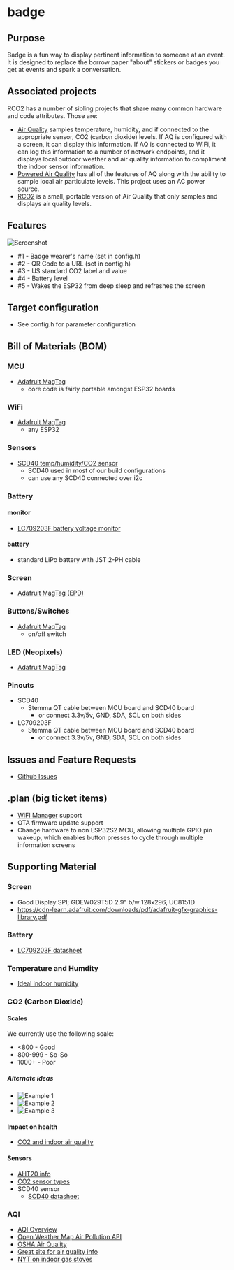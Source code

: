 # badge
## Purpose
Badge is a fun way to display pertinent information to someone at an event. It is designed to replace the borrow paper "about" stickers or badges you get at events and spark a conversation.
## Associated projects
RCO2 has a number of sibling projects that share many common hardware and code attributes. Those are:
- [Air Quality](https://github.com/ericklein/air_quality) samples temperature, humidity, and if connected to the appropriate sensor, CO2 (carbon dioxide) levels. If AQ is configured with a screen, it can display this information. If AQ is connected to WiFi, it can log this information to a number of network endpoints, and it displays local outdoor weather and air quality information to compliment the indoor sensor information.
- [Powered Air Quality](https://github.com/ericklein/powered_air_quality) has all of the features of AQ along with the ability to sample local air particulate levels. This project uses an AC power source.
- [RCO2](https://github.com/ericklein/rco2) is a small, portable version of Air Quality that only samples and displays air quality levels.
## Features
![Screenshot](readme/main_screen.jpg)
- #1 - Badge wearer's name (set in config.h)
- #2 - QR Code to a URL (set in config.h)
- #3 - US standard CO2 label and value
- #4 - Battery level
- #5 - Wakes the ESP32 from deep sleep and refreshes the screen
## Target configuration
- See config.h for parameter configuration
## Bill of Materials (BOM)
### MCU
- [Adafruit MagTag](https://www.adafruit.com/product/4800)
	- core code is fairly portable amongst ESP32 boards
### WiFi
- [Adafruit MagTag](https://www.adafruit.com/product/4800)
	- any ESP32
###  Sensors
- [SCD40 temp/humidity/CO2 sensor](https://www.adafruit.com/product/5187)
	- SCD40 used in most of our build configurations
	- can use any SCD40 connected over i2c
### Battery
#### monitor
- [LC709203F battery voltage monitor](https://www.adafruit.com/product/4712)
#### battery
- standard LiPo battery with JST 2-PH cable
### Screen
- [Adafruit MagTag (EPD)](https://www.adafruit.com/product/4800)
### Buttons/Switches
- [Adafruit MagTag](https://www.adafruit.com/product/4800)
	- on/off switch
### LED (Neopixels)
- [Adafruit MagTag](https://www.adafruit.com/product/4800)
### Pinouts
- SCD40
    - Stemma QT cable between MCU board and SCD40 board
        - or connect 3.3v/5v, GND, SDA, SCL on both sides
- LC709203F
    - Stemma QT cable between MCU board and SCD40 board
        - or connect 3.3v/5v, GND, SDA, SCL on both sides
## Issues and Feature Requests
- [Github Issues](https://github.com/ericklein/badge/issues)
## .plan (big ticket items)
- [WiFI Manager](https://github.com/tzapu/WiFiManager) support
- OTA firmware update support
- Change hardware to non ESP32S2 MCU, allowing multiple GPIO pin wakeup, which enables button presses to cycle through multiple information screens
## Supporting Material
### Screen
- Good Display SPI; GDEW029T5D 2.9" b/w 128x296, UC8151D 
- https://cdn-learn.adafruit.com/downloads/pdf/adafruit-gfx-graphics-library.pdf
### Battery
- [LC709203F datasheet](readme/LC709203F_datasheet.pdf)
### Temperature and Humdity
- [Ideal indoor humidity](https://iaq.works/humidity/indoor-humidity-level-why-is-the-40-60-range-ideal/)
### CO2 (Carbon Dioxide)
#### Scales
We currently use the following scale:
- <800 - Good
- 800-999 - So-So
- 1000+ - Poor
##### Alternate ideas
- ![Example 1](readme/co2_scale_1.png)
- ![Example 2](readme/co2_scale_2.png)
- ![Example 3](readme/co2_scale_3.jpg)
#### Impact on health
- [CO2 and indoor air quality](readme/CO2_and_indoor_air_quality.pdf)
#### Sensors
- [AHT20 info](https://learn.adafruit.com/adafruit-aht20)
- [CO2 sensor types](https://www.airgradient.com/blog/co2-sensors-photo-acoustic-vs-ndir-updated/)
- SCD40 sensor
	- [SCD40 datasheet](readme/Sensirion_CO2_Sensors_SCD4x_Datasheet.pdf)
### AQI
- [AQI Overview](readme/aqi_overview.md)
- [Open Weather Map Air Pollution API](https://openweathermap.org/api/air-pollution)
- [OSHA Air Quality](readme/OSHA_Indoor_Air_Quality.pdf)
- [Great site for air quality info](https://itsairborne.com/)
- [NYT on indoor gas stoves](https://www.nytimes.com/2023/01/29/climate/gas-stove-health.html)